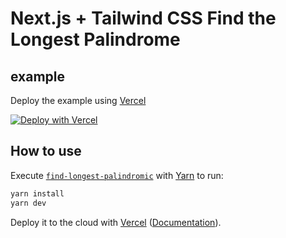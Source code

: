 # Next.js + Tailwind CSS Find the Longest Palindrome

## example

Deploy the example using [Vercel](https://find-longest-palindromic.vercel.app) 

[![Deploy with Vercel](https://vercel.com/button)](https://find-longest-palindromic.vercel.app)

## How to use

Execute [`find-longest-palindromic`](https://github.com/TaoSupachai/find-longest-palindromic) with [Yarn](https://yarnpkg.com/lang/en/docs/cli/create/) to run:

```bash
yarn install
yarn dev
```

Deploy it to the cloud with [Vercel](https://nextjs.org/docs/deployment) ([Documentation](https://nextjs.org/docs/deployment)).
